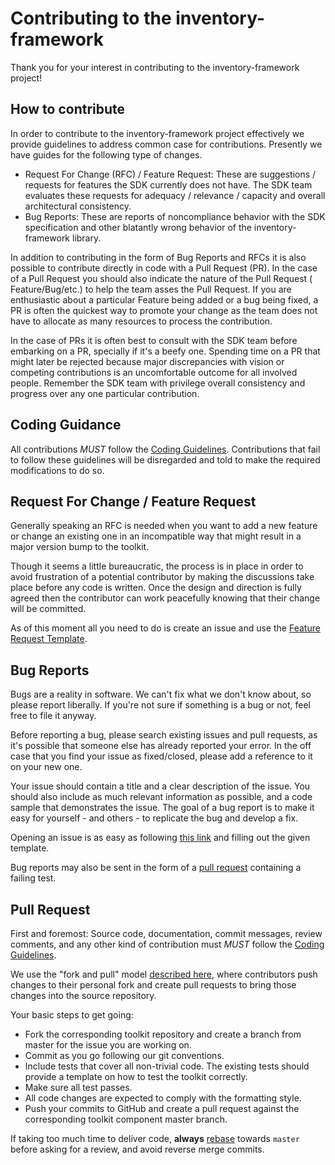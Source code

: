 # Contributing to the inventory-framework

Thank you for your interest in contributing to the inventory-framework project!

## How to contribute

In order to contribute to the inventory-framework project effectively we provide guidelines to address common case for
contributions. Presently we have guides for the following type of changes.

* Request For Change (RFC) / Feature Request: These are suggestions / requests for features the SDK currently does not
  have. The SDK team evaluates these requests for adequacy / relevance / capacity and overall architectural consistency.
* Bug Reports: These are reports of noncompliance behavior with the SDK specification and other blatantly wrong behavior
  of the inventory-framework library.

In addition to contributing in the form of Bug Reports and RFCs it is also possible to contribute directly in code with
a Pull Request (PR). In the case of a Pull Request you should also indicate the nature of the Pull Request (
Feature/Bug/etc.) to help the team asses the Pull Request. If you are enthusiastic about a particular Feature being
added or a bug being fixed, a PR is often the quickest way to promote your change as the team does not have to allocate
as many resources to process the contribution.

In the case of PRs it is often best to consult with the SDK team before embarking on a PR, specially if it's a beefy
one. Spending time on a PR that might later be rejected because major discrepancies with vision or competing
contributions is an uncomfortable outcome for all involved people. Remember the SDK team with privilege overall
consistency and progress over any one particular contribution.

## Coding Guidance

All contributions *MUST* follow the [Coding Guidelines](CODING_GUIDELINES.md).
Contributions that fail to follow these guidelines will be disregarded and told to make the required modifications to do
so.

## Request For Change / Feature Request

Generally speaking an RFC is needed when you want to add a new feature or change an existing one in an incompatible way
that might result in a major version bump to the toolkit.

Though it seems a little bureaucratic, the process is in place in order to avoid frustration of a potential contributor
by making the discussions take place before any code is written. Once the design and direction is fully agreed then the
contributor can work peacefully knowing that their change will be committed.

As of this moment all you need to do is create an issue and use the
[Feature Request Template](.github/ISSUE_TEMPLATE/feature_request.md).

## Bug Reports

Bugs are a reality in software. We can't fix what we don't know about, so please report liberally. If you're not sure if
something is a bug or not, feel free to file it anyway.

Before reporting a bug, please search existing issues and pull requests, as it's possible that someone else has already
reported your error. In the off case that you find your issue as fixed/closed, please add a reference to it on your new
one.

Your issue should contain a title and a clear description of the issue. You should also include as much relevant
information as possible, and a code sample that demonstrates the issue. The goal of a bug report is to make it easy for
yourself - and others - to replicate the bug and develop a fix.

Opening an issue is as easy as following 
[this link](https://github.com/DevNatan/inventory-framework/issues/new?assignees=&labels=&template=bug_report.md)
and filling out the given template.

Bug reports may also be sent in the form of a [pull request](#pull-request) containing a failing test.

## Pull Request

First and foremost: Source code, documentation, commit messages, review comments, and any other kind of contribution
must *MUST* follow the [Coding Guidelines](#CODING_GUIDELINESS).

We use the "fork and pull"
model [described here](https://help.github.com/articles/about-collaborative-development-models/), where contributors
push changes to their personal fork and create pull requests to bring those changes into the source repository.

Your basic steps to get going:

* Fork the corresponding toolkit repository and create a branch from master for the issue you are working on.
* Commit as you go following our git conventions.
* Include tests that cover all non-trivial code. The existing tests should provide a template on how to test the toolkit
  correctly.
* Make sure all test passes.
* All code changes are expected to comply with the formatting style.
* Push your commits to GitHub and create a pull request against the corresponding toolkit component master branch.

If taking too much time to deliver code, **always** [rebase](https://git-scm.com/docs/git-rebase) towards `master`
before asking for a review, and avoid reverse merge commits.
